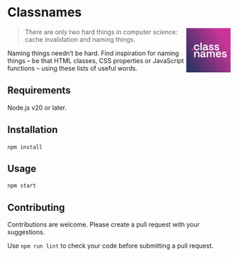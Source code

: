 # Classnames

<img src="docs/assets/icon.png" width="100" height="100" align="right" alt="">

> There are only two hard things in computer science: cache invalidation and naming things.

Naming things needn’t be hard. Find inspiration for naming things – be that HTML classes, CSS properties or JavaScript functions – using these lists of useful words.

## Requirements

Node.js v20 or later.

## Installation

```shell
npm install
```

## Usage

```shell
npm start
```

## Contributing

Contributions are welcome. Please create a pull request with your suggestions.

Use `npm run lint` to check your code before submitting a pull request.
